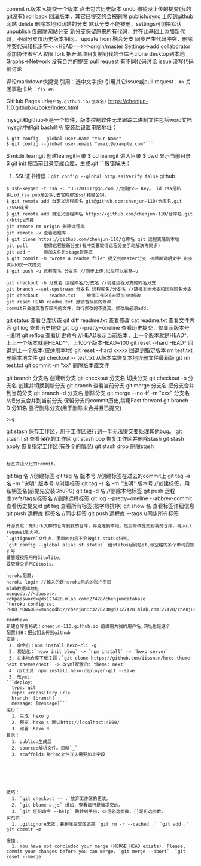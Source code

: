 commit n.版本 v.提交一个版本 点击包含历史版本
undo 撤销没上传的提交(我的git没有)
roll back 回滚版本，其它已提交的会被删除
publish/sync 上传到github网站
delete 删除本地和网站的分支 默认分支不能被删，settings可切换默认
unpublish 仅删除网站分支
新分支保留原来所有代码，并在此基础上添加新代码，不同分支仅历史版本相同。
update from 融合分支
同步产生代码冲突，删除冲突代码和标识符<<<HEAD===>>>origin/master
Settings->add collaborator添加协作者写入权限
fork 把开源项目复制到我的仓库再clone desktop到本地
Graphs->Network 没有合并的提交
pull request 有不同代码讨论
issue   没写代码前讨论

评论markdown快捷键
引用：选中文字按r
引用其它issue或pull request：`#n`
关闭事物卡片：`fix #n`

GitHub Pages url`用户名.github.io/仓库名/` 
https://chenjun-110.github.io/boke/index.html

mysgit和github不是一个软件，版本控制软件无法跟踪二进制文件包括word文档
mysgit中的git bash命令
安装后设置电脑地址：
```
$ git config --global user.name "Your Name"
$ git config --global user.email "email@example.com"```
```
$ mkdir learngit 创建learngit目录
$ cd learngit    进入目录
$ pwd            显示当前目录
$ git init       把当前目录变成仓库，生成.git```
报错解决：
  1. SSL证书错误：`git config --global http.sslVerify false`
github
```
$ ssh-keygen -t rsa -C "357201017@qq.com //创建SSH Key。 id_rsa是私钥,id_rsa.pub是公钥,去官网绑定ssh粘贴公钥。
$ git remote add 自定义远程库名 git@github.com:chenjun-110/仓库名.git //SSH连接
$ git remote add 自定义远程库名 https://github.com/chenjun-110/仓库名.git //https连接
git remote rm origin 删除远程库
git remote -v 查看远程库
$ git clone https://github.com/chenjun-110/仓库名.git 远程克隆到本地
git pull      取得远程最新分支(有冲突要取得远程分支手动解决再同步)
git add *     添加文件进stage暂存区
$ git commit -m "wrote a readme file" 提交到master分支 -m后面说明文字 可多次add仅一次提交
$ git push -u 远程库名 分支名 //同步上传,以后可以省略-u

git checkout -b 分支名 远程库名/分支名 //创建远程分支的同名分支
git branch --set-upstream 分支名 远程库名/分支名 //链接本地分支和远程同名分支 
git checkout -- readme.txt    撤销工作区(未添加)的修改
git reset HEAD readme.txt 撤销暂存区的修改```
commit只会提交暂存区内的文件，自行修改的不提交。修改后必须add.
```
git status          查看仓库状态
git diff readme.txt 查看修改
cat readme.txt  查看文件内容
git log         查看历史提交
git log --pretty=oneline 查看历史提交，仅显示版本号+说明
git reflog      查看历史命令
//HEAD表示当前版本，上一个版本就是HEAD^，上上一个版本就是HEAD^^，上100个版本HEAD~100
git reset --hard HEAD^      回退到上一个版本(仅适用本地)
git reset --hard xxxxx      回退到指定版本
rm test.txt                 删除本地文件
git checkout -- test.txt    从版本库恢复本地误删文件最新版
git rm test.txt
git commit -m "xx"          删除版本库文件

git branch 分支名               创建新分支
git checkout 分支名             切换分支 
git checkout -b 分支名          创建并切换到新分支
git branch                     查看当前分支
git merge 分支名                把分支合并到当前分支
git branch -d 分支名            删除分支
git merge --no-ff -m "xxx" 分支名 //把分支合并到当前分支,保留分支的commit历史,禁用Fast forward
git branch -D 分知名            强行删除分支(用于删除未合并且已提交)
```
bug
```
git stash                      保存工作区，用于工作区进行到一半无法提交要处理其他bug。
git stash list                 查看保存的工作区
git stash pop                  恢复工作区并删除stash
git stash apply                恢复指定工作区(有多个的情况) 
git stash drop                 删除stash  
```

标签式语义化的commit。
```
git tag 名                    //创建标签
git tag 名 版本号              //创建标签在过去的commit上
git tag -a 名 -m "说明" 版本号 //创建标签
git tag -s 名 -m "说明" 版本号 //创建标签，用私钥签名(前提先安装GnuPG)
git tag -d 名                   //删除本地标签
git push 远程库:refs/tags/标签名 //删除远程标签
git log --pretty=oneline --abbrev-commit 查看历史提交id
git tag     查看所有标签(按字母排序)
git show 名      查看标签详细信息
git push 远程库 标签名    //同步标签
git push 远程库 --tags   //同步所有标签
```
开源贡献：先fork大神的仓库到我的仓库，再克隆到本地。然后修改提交到我的仓库，再pull request到大神。
`.gitignore`文件夹，里面的内容不会被git status扫到。
`git config --global alias.st status` 给status起别名st,带空格的多个单词要加引号
要管理权限用用Gitolite。
要管理公钥用Gitosis。

heroku配置:
heroku login //输入的是heroku网站的账户密码
mlab数据库地址 
mongodb://<dbuser>:<dbpassword>@ds127428.mlab.com:27428/chenjundatabase
`heroku config:set PROD_MONGODB=mongodb://chenjun:c3276230@ds127428.mlab.com:27428/chenjundatabase`

####hexo
新建仓库名格式：chenjun-110.github.io 前缀需为我的用户名,网址也是这个
配置SSH：把公钥上传到github
安装：
 1. 命令行：npm install hexo-cli -g 
 2. 初始化：`hexo init blog` -> `npm install` -> `hexo server`
 3. 在本地仓库下载主题：`git clone https://github.com/iissnan/hexo-theme-next themes/next` -> 改yml配置的:`theme: next`
 4. git工具：npm install hexo-deployer-git --save
 5. 改yml:
```deploy:
  type: git
  repo: <repository url>
  branch: [branch]
  message: [message]```
运行：
  1. 生成：hexo g
  2. 预览：hexo s 默认http://localhost:4000/
  3. 部署：hexo d
目录：
  1. public:生成后
  2. source:解析文件。忽略`_`
  3. scaffolds:每个md文件开头需要加上字段






技巧：
  1. `git checkout -- .`放弃工作区的更改。
  2. `git blame a.js` 缉凶，查看每行是谁提交的。
  3. `git 任何命令 --help` 跳转到手册，<>是必选参数，[]是可选参数。
实战坑：
  1. .gitignore无效：要删除提交区追踪 `git rm -r --cached .` `git add .` git commit -m

报错：
  1. You have not concluded your merge (MERGE_HEAD exists). Please, commit your changes before you can merge. `git merge --abort`  `git reset --merge`











